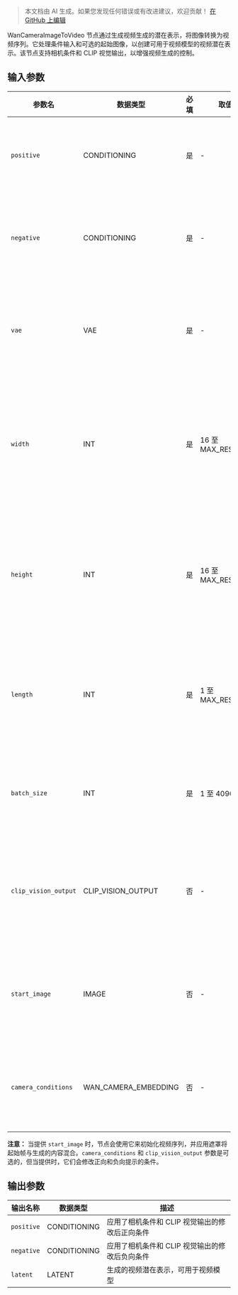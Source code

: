 > 本文档由 AI 生成。如果您发现任何错误或有改进建议，欢迎贡献！ [在 GitHub 上编辑](https://github.com/Comfy-Org/embedded-docs/blob/main/comfyui_embedded_docs/docs/WanCameraImageToVideo/zh.md)

WanCameraImageToVideo 节点通过生成视频生成的潜在表示，将图像转换为视频序列。它处理条件输入和可选的起始图像，以创建可用于视频模型的视频潜在表示。该节点支持相机条件和 CLIP 视觉输出，以增强视频生成的控制。

## 输入参数

| 参数名 | 数据类型 | 必填 | 取值范围 | 描述 |
|-----------|-----------|----------|-------|-------------|
| `positive` | CONDITIONING | 是 | - | 用于视频生成的正向条件提示 |
| `negative` | CONDITIONING | 是 | - | 视频生成中需要避免的负向条件提示 |
| `vae` | VAE | 是 | - | 用于将图像编码到潜在空间的 VAE 模型 |
| `width` | INT | 是 | 16 至 MAX_RESOLUTION | 输出视频的宽度（像素）（默认：832，步长：16） |
| `height` | INT | 是 | 16 至 MAX_RESOLUTION | 输出视频的高度（像素）（默认：480，步长：16） |
| `length` | INT | 是 | 1 至 MAX_RESOLUTION | 视频序列中的帧数（默认：81，步长：4） |
| `batch_size` | INT | 是 | 1 至 4096 | 同时生成的视频数量（默认：1） |
| `clip_vision_output` | CLIP_VISION_OUTPUT | 否 | - | 可选的 CLIP 视觉输出，用于附加条件控制 |
| `start_image` | IMAGE | 否 | - | 可选的起始图像，用于初始化视频序列 |
| `camera_conditions` | WAN_CAMERA_EMBEDDING | 否 | - | 可选的相机嵌入条件，用于视频生成 |

**注意：** 当提供 `start_image` 时，节点会使用它来初始化视频序列，并应用遮罩将起始帧与生成的内容混合。`camera_conditions` 和 `clip_vision_output` 参数是可选的，但当提供时，它们会修改正向和负向提示的条件。

## 输出参数

| 输出名称 | 数据类型 | 描述 |
|-------------|-----------|-------------|
| `positive` | CONDITIONING | 应用了相机条件和 CLIP 视觉输出的修改后正向条件 |
| `negative` | CONDITIONING | 应用了相机条件和 CLIP 视觉输出的修改后负向条件 |
| `latent` | LATENT | 生成的视频潜在表示，可用于视频模型 |
